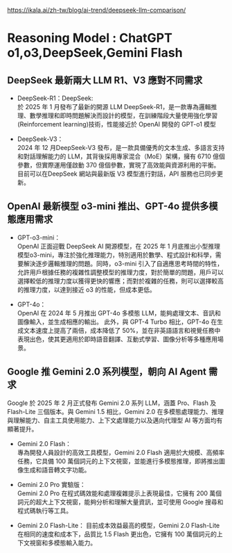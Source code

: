 
https://ikala.ai/zh-tw/blog/ai-trend/deepseek-llm-comparison/  
# Reasoning Model : ChatGPT o1,o3,DeepSeek,Gemini Flash  

## DeepSeek 最新兩大 LLM R1、V3 應對不同需求  
- DeepSeek-R1：DeepSeek:   
於 2025 年 1 月發布了最新的開源 LLM DeepSeek-R1，是一款專為邏輯推理、數學推理和即時問題解決而設計的模型，在訓練階段大量使用強化學習(Reinforcement learning)技術，性能接近於 OpenAI 開發的 GPT-o1 模型  

- DeepSeek-V3：   
2024 年 12 月DeepSeek-V3 發布，是一款具備優秀的文本生成、多語言支持和對話理解能力的 LLM，其背後採用專家混合（MoE）架構，擁有 6710 億個參數，但實際運用僅啟動 370 億個參數，實現了高效能與資源利用的平衡。目前可以在DeepSeek 網站與最新版 V3 模型進行對話，API 服務也已同步更新。  

## OpenAI 最新模型 o3-mini 推出、GPT-4o 提供多模態應用需求  
- GPT-o3-mini：  
OpenAI 正面迎戰 DeepSeek AI 開源模型，在 2025 年 1 月底推出小型推理模型o3-mini，專注於強化推理能力，特別適用於數學、程式設計和科學，需要解決逐步邏輯推理的問題。同時，o3-mini 引入了自適應思考時間的特性，允許用戶根據任務的複雜性調整模型的推理力度，對於簡單的問題，用戶可以選擇較低的推理力度以獲得更快的響應；而對於複雜的任務，則可以選擇較高的推理力度，以達到接近 o3 的性能，但成本更低。  

- GPT-4o：  
OpenAI 在 2024 年 5 月推出 GPT-4o 多模態 LLM，能夠處理文本、音訊和圖像輸入，並生成相應的輸出。 此外，與 GPT-4 Turbo 相比，GPT-4o 在生成文本速度上提高了兩倍，成本降低了 50%，並在非英語語言和視覺任務中表現出色，使其更適用於即時語音翻譯、互動式學習、圖像分析等多種應用場景。  

## Google 推 Gemini 2.0 系列模型，朝向 AI Agent 需求  
Google 於 2025 年 2 月正式發布 Gemini 2.0 系列 LLM，涵蓋 Pro、Flash 及 Flash-Lite 三個版本。與 Gemini 1.5 相比，Gemini 2.0 在多模態處理能力、推理與理解能力、自主工具使用能力、上下文處理能力以及邁向代理型 AI 等方面均有顯著提升。  

- Gemini 2.0 Flash：  
  專為開發人員設計的高效工具模型，Gemini 2.0 Flash 適用於大規模、高頻率任務，它具備 100 萬個詞元的上下文視窗，並能進行多模態推理，即將推出圖像生成和語音轉文字功能。  

- Gemini 2.0 Pro 實驗版：  
Gemini 2.0 Pro 在程式碼效能和處理複雜提示上表現最佳，它擁有 200 萬個詞元的超大上下文視窗，能夠分析和理解大量資訊，並可使用 Google 搜尋和程式碼執行等工具。  

- Gemini 2.0 Flash-Lite：
  目前成本效益最高的模型，Gemini 2.0 Flash-Lite在相同的速度和成本下，品質比 1.5 Flash 更出色，它擁有 100 萬個詞元的上下文視窗和多模態輸入能力。
  
